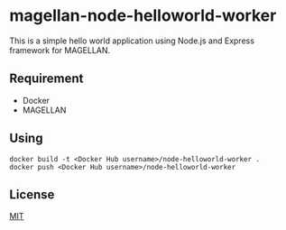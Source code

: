# magellan-node-helloworld-worker
This is a simple hello world application using Node.js and Express framework for MAGELLAN.

## Requirement
- Docker
- MAGELLAN

## Using
```
docker build -t <Docker Hub username>/node-helloworld-worker .
docker push <Docker Hub username>/node-helloworld-worker
```

## License
[MIT](https://github.com/magellan-devcenter/magellan-node-helloworld-worker/blob/master/LICENSE)
